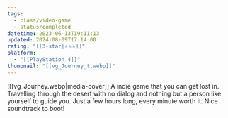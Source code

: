 ```yaml
---
tags:
  - class/video-game
  - status/completed
datetime: 2023-06-13T19:11:13
updated: 2024-08-09T17:14:00
rating: "[[3-star|⭐️⭐️⭐️]]"
platform:
  - "[[PlayStation 4]]"
thumbnail: "[[vg_Journey_t.webp]]"
---
```

![[vg_Journey.webp|media-cover]]
A indie game that you can get lost in. Travelling through the desert with no dialog and nothing but a person like yourself to guide you. Just a few hours long, every minute worth it. Nice soundtrack to boot!